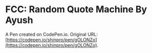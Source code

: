 # FCC: Random Quote Machine By Ayush

A Pen created on CodePen.io. Original URL: [https://codepen.io/shinpro/pen/gOLONZo](https://codepen.io/shinpro/pen/gOLONZo).


